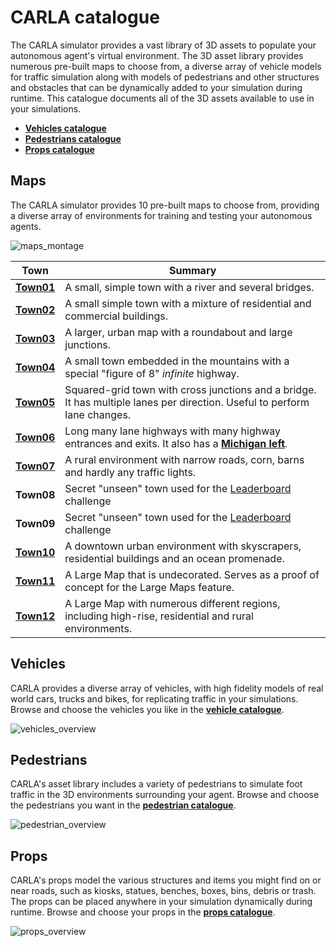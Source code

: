 # CARLA catalogue

The CARLA simulator provides a vast library of 3D assets to populate your autonomous agent's virtual environment. The 3D asset library provides numerous pre-built maps to choose from, a diverse array of vehicle models for traffic simulation along with models of pedestrians and other structures and obstacles that can be dynamically added to your simulation during runtime. This catalogue documents all of the 3D assets available to use in your simulations. 

* [__Vehicles catalogue__](catalogue_vehicles.md)
* [__Pedestrians catalogue__](catalogue_pedestrians.md)
* [__Props catalogue__](catalogue_props.md)

## Maps

The CARLA simulator provides 10 pre-built maps to choose from, providing a diverse array of environments for training and testing your autonomous agents. 

![maps_montage](../img/catalogue/maps/maps_montage.webp)

| Town       | Summary |
| -----------| ------  |
| [__Town01__](map_town01.md)  | A small, simple town with a river and several bridges.|
| [__Town02__](map_town02.md) | A small simple town with a mixture of residential and commercial buildings.|
| [__Town03__](map_town03.md) | A larger, urban map with a roundabout and large junctions.|
| [__Town04__](map_town04.md) | A small town embedded in the mountains with a special "figure of 8" *infinite* highway.|
| [__Town05__](map_town05.md) | Squared-grid town with cross junctions and a bridge. It has multiple lanes per direction. Useful to perform lane changes.  |
| [__Town06__](map_town06.md) | Long many lane highways with many highway entrances and exits. It also has a [**Michigan left**](<https://en.wikipedia.org/wiki/Michigan_left>). |
| [__Town07__](map_town07.md) | A rural environment with narrow roads, corn, barns and hardly any traffic lights. |
| **Town08** | Secret "unseen" town used for the [Leaderboard](https://leaderboard.carla.org/) challenge |
| **Town09** | Secret "unseen" town used for the [Leaderboard](https://leaderboard.carla.org/) challenge |
| [__Town10__](map_town10.md) | A downtown urban environment with skyscrapers, residential buildings and an ocean promenade.|
| [__Town11__](map_town11.md) | A Large Map that is undecorated. Serves as a proof of concept for the Large Maps feature. |
| [__Town12__](map_town12.md) | A Large Map with numerous different regions, including high-rise, residential and rural environments.|

## Vehicles

CARLA provides a diverse array of vehicles, with high fidelity models of real world cars, trucks and bikes, for replicating traffic in your simulations. Browse and choose the vehicles you like in the [__vehicle catalogue__](catalogue_vehicles.md).

![vehicles_overview](../img/catalogue/vehicles/vehicle_montage.webp)

## Pedestrians

CARLA's asset library includes a variety of pedestrians to simulate foot traffic in the 3D environments surrounding your agent. Browse and choose the pedestrians you want in the [__pedestrian catalogue__](catalogue_pedestrians.md).

![pedestrian_overview](../img/catalogue/pedestrians/pedestrians_overview.webp)

## Props

CARLA's props model the various structures and items you might find on or near roads, such as kiosks, statues, benches, boxes, bins, debris or trash. The props can be placed anywhere in your simulation dynamically during runtime. Browse and choose your props in the [__props catalogue__](catalogue_props.md).

![props_overview](../img/catalogue/props/props_overview.webp)

